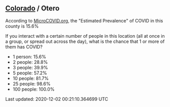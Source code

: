 
## [Colorado](/united-states/colorado) / Otero

According to [MicroCOVID.org](http://microcovid.org),
the "Estimated Prevalence" of COVID in this county is 15.6%

If you interact with a certain number of people in this location
(all at once in a group, or spread out across the day), what is the chance that
1 or more of them has COVID?

- 1 person: 15.6%
- 2 people: 28.8%
- 3 people: 39.9%
- 5 people: 57.2%
- 10 people: 81.7%
- 25 people: 98.6%
- 100 people: 100.0%

Last updated: 2020-12-02 00:21:10.364699 UTC
